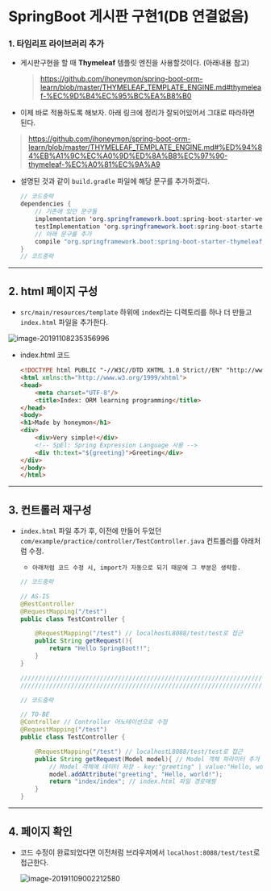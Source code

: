 # SpringBoot 게시판 구현1(DB 연결없음)



### 1. 타임리프 라이브러리 추가

- 게시판구현을 할 때 **Thymeleaf** 템플릿 엔진을 사용할것이다. (아래내용 참고)

  > https://github.com/ihoneymon/spring-boot-orm-learn/blob/master/THYMELEAF_TEMPLATE_ENGINE.md#thymeleaf-%EC%9D%B4%EC%95%BC%EA%B8%B0



- 이제 바로 적용하도록 해보자.  아래 링크에 정리가 잘되어있어서 그대로 따라하면 된다.
  
> https://github.com/ihoneymon/spring-boot-orm-learn/blob/master/THYMELEAF_TEMPLATE_ENGINE.md#%ED%94%84%EB%A1%9C%EC%A0%9D%ED%8A%B8%EC%97%90-thymeleaf-%EC%A0%81%EC%9A%A9

- 설명된 것과 같이 `build.gradle` 파일에 해당 문구를 추가하겠다.

  ```java
  // 코드중략
  dependencies {
      // 기존에 있던 문구들
      implementation 'org.springframework.boot:spring-boot-starter-web'
      testImplementation 'org.springframework.boot:spring-boot-starter-test'
      // 아래 문구를 추가    
      compile "org.springframework.boot:spring-boot-starter-thymeleaf"
  }
  // 코드중략
  ```



------



## 2. html 페이지 구성

-  `src/main/resources/template`  하위에 `index`라는 디렉토리를 하나 더 만들고 `index.html` 파일을 추가한다.

  ![image-20191108235356996](https://github.com/Yujaehyeong/SpringBoot-with-IntelliJ/blob/master/%EC%9D%B4%EB%AF%B8%EC%A7%80/springboot/index%ED%8E%98%EC%9D%B4%EC%A7%80%EC%83%9D%EC%84%B1.PNG)

- index.html 코드

  ```html
  <!DOCTYPE html PUBLIC "-//W3C//DTD XHTML 1.0 Strict//EN" "http://www.w3.org/TR/xhtml1/DTD/xhtml1-strict.dtd">
  <html xmlns:th="http://www.w3.org/1999/xhtml">
  <head>
      <meta charset="UTF-8"/>
      <title>Index: ORM learning programming</title>
  </head>
  <body>
  <h1>Made by honeymon</h1>
  <div>
      <div>Very simple!</div>
      <!-- SpEl: Spring Expression Language 사용 -->
      <div th:text="${greeting}">Greeting</div>
  </div>
  </body>
  </html>
  ```



------



## 3. 컨트롤러 재구성

- `index.html` 파일 추가 후,
  이전에 만들어 두었던 `com/example/practice/controller/TestController.java` 컨트롤러를 아래처럼 수정.

  - `아래처럼 코드 수정 시, import가 자동으로 되기 때문에 그 부분은 생략함. ` 

  ```java
  // 코드중략
  
  // AS-IS
  @RestController
  @RequestMapping("/test")
  public class TestController {
  
      @RequestMapping("/test") // localhostL8088/test/test로 접근
      public String getRequest(){
          return "Hello SpringBoot!!";
      }
  }
  
  //////////////////////////////////////////////////////////////////////////////////////
  //////////////////////////////////////////////////////////////////////////////////////
  
  // 코드중략
  
  // TO-BE
  @Controller // Controller 어노테이션으로 수정
  @RequestMapping("/test")
  public class TestController {
  
      @RequestMapping("/test") // localhostL8088/test/test로 접근
      public String getRequest(Model model){ // Model 객체 파라미터 추가
          // Model 객체에 데이터 저장 - key:"greeting" | value:"Hello, world!" 
          model.addAttribute("greeting", "Hello, world!"); 
          return "index/index"; // index.html 파일 경로매핑
      }
  }
  ```



------



## 4. 페이지 확인


- 코드 수정이 완료되었다면 이전처럼 브라우저에서 `localhost:8088/test/test`로 접근한다.

  ![image-20191109002212580](https://github.com/Yujaehyeong/SpringBoot-with-IntelliJ/blob/master/%EC%9D%B4%EB%AF%B8%EC%A7%80/springboot/%ED%83%80%EC%9E%84%EB%A6%AC%ED%94%84%20%EA%B8%B0%EB%B3%B8%ED%99%94%EB%A9%B4%EA%B5%AC%EC%84%B1.PNG)



